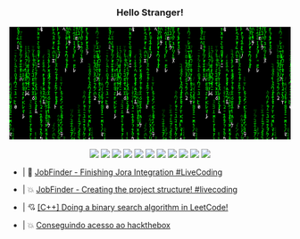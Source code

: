 <h3 align="center">Hello Stranger!</h3>

<p align="center"><img src="/assets/matrixcode.gif" /></p>

<p align="center">
    <img src="https://img.shields.io/static/v1?label=%20&message=%20&color=000&style=for-the-badge" />
    <img src="https://img.shields.io/static/v1?label=%20&message=%20&color=111&style=for-the-badge" />
    <img src="https://img.shields.io/static/v1?label=%20&message=%20&color=222&style=for-the-badge" />
    <img src="https://img.shields.io/static/v1?label=%20&message=%20&color=333&style=for-the-badge" />
    <img src="https://img.shields.io/static/v1?label=%20&message=%20&color=444&style=for-the-badge" />
    <a href="https://www.youtube.com/@rcovery"><img src="https://img.shields.io/static/v1?label=YOUTUBE&message=Check%20out%20my%20latest%20videos!&color=dd0000&style=for-the-badge"/></a>
    <img src="https://img.shields.io/static/v1?label=%20&message=%20&color=cc0000&style=for-the-badge" />
    <img src="https://img.shields.io/static/v1?label=%20&message=%20&color=bb0000&style=for-the-badge" />
    <img src="https://img.shields.io/static/v1?label=%20&message=%20&color=aa0000&style=for-the-badge" />
    <img src="https://img.shields.io/static/v1?label=%20&message=%20&color=990000&style=for-the-badge" />
    <img src="https://img.shields.io/static/v1?label=%20&message=%20&color=880000&style=for-the-badge" />
</p>

<!-- YOUTUBE:START -->
 * | 💯 [JobFinder - Finishing Jora Integration #LiveCoding](https://www.youtube.com/watch?v=6u86J3-AAhY) 

 * | 💥 [JobFinder - Creating the project structure! #livecoding](https://www.youtube.com/watch?v=Eo_32t8ORBg) 

 * | 💘 [[C++] Doing a binary search algorithm in LeetCode!](https://www.youtube.com/watch?v=BimGRxT6U_4) 

 * | 💥 [Conseguindo acesso ao hackthebox](https://www.youtube.com/watch?v=MCqIKDEmogM) 
<!-- YOUTUBE:END -->
